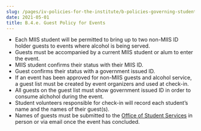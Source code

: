 ```yaml
---
slug: /pages/iv-policies-for-the-institute/b-policies-governing-student-conduct-and-student-organizations/d-student-clubs-and-organizations/b-4-e-guest-policy
date: 2021-05-01
title: B.4.e. Guest Policy for Events
---
```

* Each MIIS student will be permitted to bring up to two non-MIIS ID holder guests to events where alcohol is being served.
* Guests must be accompanied by a current MIIS student or alum to enter the event.
* MIIS student confirms their status with their MIIS ID.
* Guest confirms their status with a government issued ID.
* If an event has been approved for non-MIIS guests and alcohol service, a guest list must be created by event organizers and used at check-in.
* All guests on the guest list must show government issued ID in order to consume alchohol during the event.
* Student volunteers responsible for check-in will record each student’s name and the names of their guest(s).
* Names of guests must be submitted to the [Office of Student Services](https://www.middlebury.edu/institute/student-life/team) in person or via email once the event has concluded.
